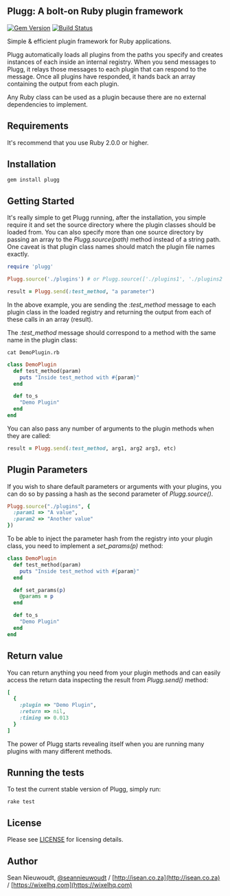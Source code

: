 ## Plugg: A bolt-on Ruby plugin framework

[![Gem Version](https://badge.fury.io/rb/plugg.svg)](https://rubygems.org/gems/plugg)
[![Build Status](https://travis-ci.org/Wixel/Plugg.svg)](https://travis-ci.org/Wixel/Plugg)

Simple & efficient plugin framework for Ruby applications.

Plugg automatically loads all plugins from the paths you specify and creates instances of each inside an internal registry. When you send messages to Plugg, it relays those messages to each plugin that can respond to the message. Once all plugins have responded, it hands back an array containing the output from each plugin.

Any Ruby class can be used as a plugin because there are no external dependencies to implement.

Requirements
-----------------

It's recommend that you use Ruby 2.0.0 or higher.

Installation
-----------------

    gem install plugg

Getting Started
-----------------

It's really simple to get Plugg running, after the installation, you simple require it and set the source directory where the plugin classes should be loaded from. You can also specify more than one source directory by passing an array to the *Plugg.source(path)* method instead of a string path. One caveat is that plugin class names should match the plugin file names exactly.

```ruby
require 'plugg'

Plugg.source('./plugins') # or Plugg.source(['./plugins1', './plugins2'])

result = Plugg.send(:test_method, "a parameter")
```

In the above example, you are sending the *:test_method* message to each plugin class in the loaded registry and returning the output from each of these calls in an array (result).

The *:test_method* message should correspond to a method with the same name in the plugin class:

    cat DemoPlugin.rb

```ruby
class DemoPlugin
  def test_method(param)
    puts "Inside test_method with #{param}"
  end

  def to_s
    "Demo Plugin"
  end
end
```

You can also pass any number of arguments to the plugin methods when they are called:

```ruby
result = Plugg.send(:test_method, arg1, arg2 arg3, etc)
```

Plugin Parameters
-----------------

If you wish to share default parameters or arguments with your plugins, you can do so by passing a hash as the second parameter of _Plugg.source()_.

```ruby
Plugg.source("./plugins", {
  :param1 => "A value",
  :param2 => "Another value"
})
```

To be able to inject the parameter hash from the registry into your plugin class, you need to implement a _set_params(p)_ method:

```ruby
class DemoPlugin
  def test_method(param)
    puts "Inside test_method with #{param}"
  end

  def set_params(p)
    @params = p
  end

  def to_s
    "Demo Plugin"
  end
end
```

Return value
-----------------

You can return anything you need from your plugin methods and can easily access the return data inspecting the result from *Plugg.send()* method:

```ruby
[
  {
    :plugin => "Demo Plugin",
    :return => nil,
    :timing => 0.013
  }
]
```

The power of Plugg starts revealing itself when you are running many plugins with many different methods.

Running the tests
-----------------

To test the current stable version of Plugg, simply run:

    rake test

License
-----------------

Please see [LICENSE](https://github.com/Wixel/Plugg/blob/master/LICENSE) for licensing details.

Author
-----------------

Sean Nieuwoudt, [@seannieuwoudt](https://twitter.com/seannieuwoudt) / [http://isean.co.za](http://isean.co.za) / [https://wixelhq.com](https://wixelhq.com)
